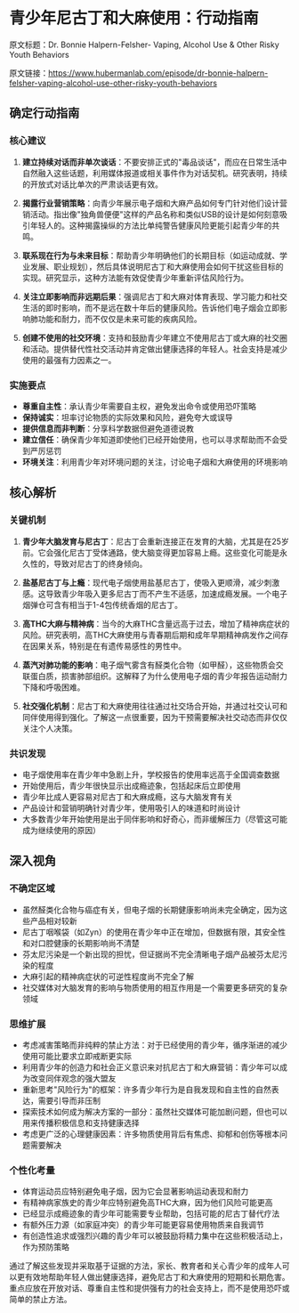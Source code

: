 # 青少年尼古丁和大麻使用：行动指南

原文标题：Dr. Bonnie Halpern-Felsher- Vaping, Alcohol Use & Other Risky Youth Behaviors

原文链接：https://www.hubermanlab.com/episode/dr-bonnie-halpern-felsher-vaping-alcohol-use-other-risky-youth-behaviors

## 确定行动指南

### 核心建议
1. **建立持续对话而非单次谈话**：不要安排正式的"毒品谈话"，而应在日常生活中自然融入这些话题，利用媒体报道或相关事件作为对话契机。研究表明，持续的开放式对话比单次的严肃谈话更有效。

2. **揭露行业营销策略**：向青少年展示电子烟和大麻产品如何专门针对他们设计营销活动。指出像"独角兽便便"这样的产品名称和类似USB的设计是如何刻意吸引年轻人的。这种揭露操纵的方法比单纯警告健康风险更能引起青少年的共鸣。

3. **联系现在行为与未来目标**：帮助青少年明确他们的长期目标（如运动成就、学业发展、职业规划），然后具体说明尼古丁和大麻使用会如何干扰这些目标的实现。研究显示，这种方法能有效促使青少年重新评估风险行为。

4. **关注立即影响而非远期后果**：强调尼古丁和大麻对体育表现、学习能力和社交生活的即时影响，而不是远在数十年后的健康风险。告诉他们电子烟会立即影响肺功能和耐力，而不仅仅是未来可能的疾病风险。

5. **创建不使用的社交环境**：支持和鼓励青少年建立不使用尼古丁或大麻的社交圈和活动。提供替代性社交活动并肯定做出健康选择的年轻人。社会支持是减少使用的最强有力因素之一。

### 实施要点
- **尊重自主性**：承认青少年需要自主权，避免发出命令或使用恐吓策略
- **保持诚实**：坦率讨论物质的实际效果和风险，避免夸大或误导
- **提供信息而非判断**：分享科学数据但避免道德说教
- **建立信任**：确保青少年知道即使他们已经开始使用，也可以寻求帮助而不会受到严厉惩罚
- **环境关注**：利用青少年对环境问题的关注，讨论电子烟和大麻使用的环境影响

## 核心解析

### 关键机制
1. **青少年大脑发育与尼古丁**：尼古丁会重新连接正在发育的大脑，尤其是在25岁前。它会强化尼古丁受体通路，使大脑变得更加容易上瘾。这些变化可能是永久性的，导致对尼古丁的终身倾向。

2. **盐基尼古丁与上瘾**：现代电子烟使用盐基尼古丁，使吸入更顺滑，减少刺激感。这导致青少年吸入更多尼古丁而不产生不适感，加速成瘾发展。一个电子烟弹仓可含有相当于1-4包传统香烟的尼古丁。

3. **高THC大麻与精神病**：当今的大麻THC含量远高于过去，增加了精神病症状的风险。研究表明，高THC大麻使用与青春期后期和成年早期精神病发作之间存在因果关系，特别是在有遗传易感性的男性中。

4. **蒸汽对肺功能的影响**：电子烟气雾含有醛类化合物（如甲醛），这些物质会交联蛋白质，损害肺部组织。这解释了为什么使用电子烟的青少年报告运动耐力下降和呼吸困难。

5. **社交强化机制**：尼古丁和大麻使用往往通过社交场合开始，并通过社交认可和同伴使用得到强化。了解这一点很重要，因为干预需要解决社交动态而非仅仅关注个人决策。

### 共识发现
- 电子烟使用率在青少年中急剧上升，学校报告的使用率远高于全国调查数据
- 开始使用后，青少年很快显示出成瘾迹象，包括起床后立即使用
- 青少年比成人更容易对尼古丁和大麻成瘾，这与大脑发育有关
- 产品设计和营销明确针对青少年，使用吸引人的味道和时尚设计
- 大多数青少年开始使用是出于同伴影响和好奇心，而非缓解压力（尽管这可能成为继续使用的原因）

## 深入视角

### 不确定区域
- 虽然醛类化合物与癌症有关，但电子烟的长期健康影响尚未完全确定，因为这些产品相对较新
- 尼古丁咽喉袋（如Zyn）的使用在青少年中正在增加，但数据有限，其安全性和对口腔健康的长期影响尚不清楚
- 芬太尼污染是一个新出现的担忧，但证据尚不完全清晰电子烟产品被芬太尼污染的程度
- 大麻引起的精神病症状的可逆性程度尚不完全了解
- 社交媒体对大脑发育的影响与物质使用的相互作用是一个需要更多研究的复杂领域

### 思维扩展
- 考虑减害策略而非纯粹的禁止方法：对于已经使用的青少年，循序渐进的减少使用可能比要求立即戒断更实际
- 利用青少年的创造力和社会正义意识来对抗尼古丁和大麻营销：青少年可以成为改变同伴观念的强大盟友
- 重新思考"风险行为"的框架：许多青少年行为是自我发现和自主性的自然表达，需要引导而非压制
- 探索技术如何成为解决方案的一部分：虽然社交媒体可能加剧问题，但也可以用来传播积极信息和支持健康选择
- 考虑更广泛的心理健康因素：许多物质使用背后有焦虑、抑郁和创伤等根本问题需要解决

### 个性化考量
- 体育运动员应特别避免电子烟，因为它会显著影响运动表现和耐力
- 有精神病家族史的青少年应特别避免高THC大麻，因为他们风险可能更高
- 已经显示成瘾迹象的青少年可能需要专业帮助，包括可能的尼古丁替代疗法
- 有额外压力源（如家庭冲突）的青少年可能更容易使用物质来自我调节
- 有创造性追求或强烈兴趣的青少年可以被鼓励将精力集中在这些积极活动上，作为预防策略

通过了解这些发现并采取基于证据的方法，家长、教育者和关心青少年的成年人可以更有效地帮助年轻人做出健康选择，避免尼古丁和大麻使用的短期和长期危害。重点应放在开放对话、尊重自主性和提供强有力的社会支持上，而不是使用恐吓或简单的禁止方法。
